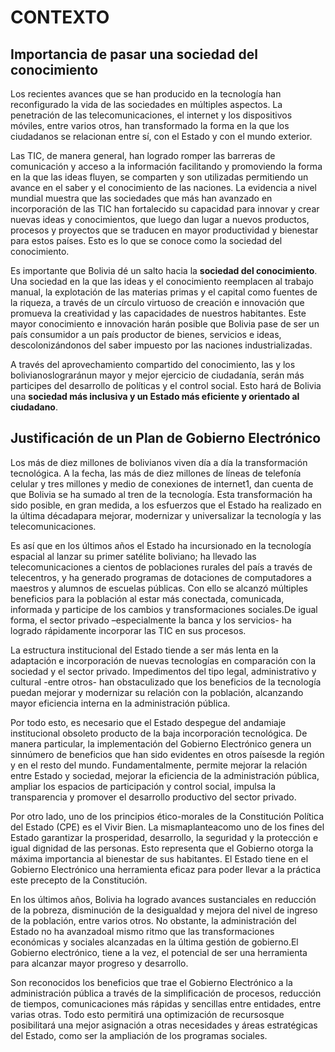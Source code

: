 # CONTEXTO

## Importancia de pasar  una sociedad del conocimiento

Los recientes avances que se han producido en la tecnología han reconfigurado la vida de las sociedades en múltiples aspectos. La penetración de las telecomunicaciones, el internet y los dispositivos móviles, entre varios otros, han transformado la forma en la que los ciudadanos se relacionan entre sí, con el Estado y con el mundo exterior.

Las TIC, de manera general, han logrado romper las barreras de comunicación y acceso a la información facilitando y promoviendo la forma en la que las ideas fluyen, se comparten y son utilizadas permitiendo un avance en el saber y el conocimiento de las naciones. La evidencia a nivel mundial muestra que las sociedades que más han avanzado en incorporación de las TIC han fortalecido su capacidad para innovar y crear nuevas ideas y conocimientos, que luego dan lugar a nuevos productos, procesos y proyectos que se traducen en mayor productividad y bienestar para estos países. Esto es lo que se conoce como la sociedad del conocimiento. 

Es importante que Bolivia dé un salto hacia la **sociedad del conocimiento**. Una sociedad en la que las ideas y el conocimiento reemplacen al trabajo manual, la explotación de las materias primas y el capital como fuentes de la riqueza, a través de un círculo virtuoso de creación e innovación que promueva la creatividad y las capacidades de nuestros habitantes. Este mayor conocimiento e innovación harán posible que Bolivia pase de ser un país consumidor a un país productor de bienes, servicios e ideas, descolonizándonos del saber impuesto por las naciones industrializadas. 

A través del aprovechamiento compartido del conocimiento, las y los bolivianoslograránun mayor y mejor ejercicio de ciudadanía, serán más participes del desarrollo de políticas y el control social. Esto hará de Bolivia una **sociedad más inclusiva y un Estado más eficiente y orientado al ciudadano**.

## Justificación de un Plan de Gobierno Electrónico

Los más de diez millones de bolivianos viven día a día la transformación tecnológica. A la fecha, las más de diez millones de líneas de telefonía celular y tres millones y medio de conexiones de internet1, dan cuenta de que Bolivia se ha sumado al tren de la tecnología. Esta transformación ha sido posible, en gran medida, a los esfuerzos que el Estado ha realizado en la última décadapara mejorar, modernizar y universalizar la tecnología y las telecomunicaciones. 

Es así que en los últimos años el Estado ha incursionado en la tecnología espacial al lanzar su primer satélite boliviano; ha llevado las telecomunicaciones a cientos de poblaciones rurales del país a través de telecentros, y ha generado programas de dotaciones de computadores a maestros y alumnos de escuelas públicas. Con ello se alcanzó múltiples beneficios para la población al estar más conectada, comunicada, informada y participe de los cambios y transformaciones sociales.De igual forma, el sector privado –especialmente la banca y los servicios- ha logrado rápidamente incorporar las TIC en sus procesos.  

La estructura institucional del Estado tiende a ser más lenta en la adaptación e incorporación de nuevas tecnologías en comparación con la sociedad y el sector privado. Impedimentos del tipo legal, administrativo y cultural -entre otros- han obstaculizado que los beneficios de la tecnología puedan mejorar y modernizar su relación con la población, alcanzando mayor eficiencia interna en la administración pública.  

Por todo esto, es necesario que el Estado despegue del andamiaje institucional obsoleto producto de la baja incorporación tecnológica. De manera particular, la implementación del Gobierno Electrónico genera un sinnúmero de beneficios que han sido evidentes en otros paísesde la región y en el resto del mundo. Fundamentalmente, permite mejorar la relación entre Estado y sociedad, mejorar la eficiencia de la administración pública, ampliar los espacios de participación y control social, impulsa la transparencia y promover el desarrollo productivo del sector privado. 

Por otro lado, uno de los principios ético-morales de la Constitución Política del Estado (CPE) es el Vivir Bien. La mismaplanteacomo uno de los fines del Estado garantizar la prosperidad, desarrollo, la seguridad y la protección e igual dignidad de las personas. Esto representa que el Gobierno otorga la máxima importancia al bienestar de sus habitantes. El Estado tiene en el Gobierno Electrónico una herramienta eficaz para poder llevar a la práctica este precepto de la Constitución.

En los últimos años, Bolivia ha logrado avances sustanciales en reducción de la pobreza, disminución de la desigualdad y mejora del nivel de ingreso de la población, entre varios otros. No obstante, la administración del Estado no ha avanzadoal mismo ritmo que las transformaciones económicas y sociales alcanzadas en la última gestión de gobierno.El Gobierno electrónico, tiene a la vez, el potencial de ser una herramienta para alcanzar mayor progreso y desarrollo.

Son reconocidos los beneficios que trae el Gobierno Electrónico a la administración pública a través de la simplificación de procesos, reducción de tiempos, comunicaciones más rápidas y sencillas entre entidades, entre varias otras. Todo esto permitirá una optimización de recursosque posibilitará una mejor asignación a otras necesidades y áreas estratégicas del Estado, como ser la ampliación de los programas sociales. 
